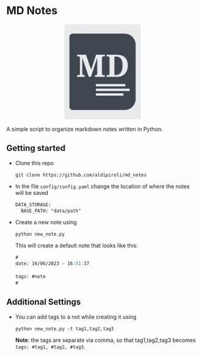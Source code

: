 # MD Notes
<p align="center">
<img src="img/MDNotes.png" alt="drawing" width="200"/>
</p>

A simple script to organize markdown notes written in Python.
## Getting started
- Clone this repo
    ```
    git clone https://github.com/aldipiroli/md_notes
    ```
- In the file `config/config.yaml` change the location of where the notes will be saved
  ```
  DATA_STORAGE:
    BASE_PATH: "data/path"
  ```
- Create a new note using 
    ```
    python new_note.py
    ```
    This will create a default note that looks like this:
    ```md
    #
    date: 16/06/2023 - 16:51:37

    tags: #note 
    #
    ```

## Additional Settings
- You can add tags to a not while creating it using
  ```
  python new_note.py -t tag1,tag2,tag3
  ```
  **Note**: the tags are separate via comma, so that tag1,tag2,tag3 becomes  `tags: #tag1, #tag2, #tag3`.

